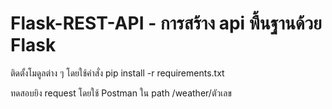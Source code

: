 # Flask-REST-API - การสร้าง api พื้นฐานด้วย Flask

ติดตั้งโมดูลต่าง ๆ โดยใช้คำสั่ง pip install -r requirements.txt 

ทดสอบยิง request โดยใช้ Postman ใน path /weather/ตัวเลข
